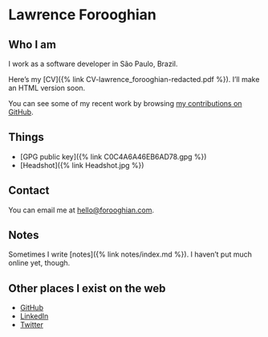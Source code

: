---
---

# Lawrence Forooghian

## Who I am

I work as a software developer in São Paulo, Brazil.

Here’s my [CV]({% link CV-lawrence_forooghian-redacted.pdf %}). I’ll make an HTML version soon.

You can see some of my recent work by browsing [my contributions on GitHub](https://github.com/lawrence-forooghian).

## Things

- [GPG public key]({% link C0C4A6A46EB6AD78.gpg %})
- [Headshot]({% link Headshot.jpg %})

## Contact

You can email me at [hello@forooghian.com](mailto:hello@forooghian.com).

## Notes

Sometimes I write [notes]({% link notes/index.md %}). I haven’t put much online yet, though.

## Other places I exist on the web

- [GitHub](https://github.com/lawrence-forooghian)
- [LinkedIn](https://www.linkedin.com/in/lawrence-forooghian)
- [Twitter](https://twitter.com/ljforooghian)
